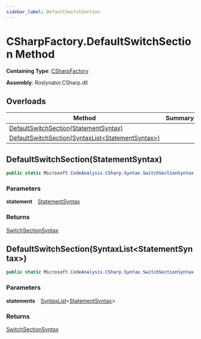 ```yaml
---
sidebar_label: DefaultSwitchSection
---
```


# CSharpFactory\.DefaultSwitchSection Method

**Containing Type**: [CSharpFactory](../index.md)

**Assembly**: Roslynator\.CSharp\.dll

## Overloads

| Method | Summary |
| ------ | ------- |
| [DefaultSwitchSection(StatementSyntax)](#Roslynator_CSharp_CSharpFactory_DefaultSwitchSection_Microsoft_CodeAnalysis_CSharp_Syntax_StatementSyntax_) | |
| [DefaultSwitchSection(SyntaxList&lt;StatementSyntax&gt;)](#Roslynator_CSharp_CSharpFactory_DefaultSwitchSection_Microsoft_CodeAnalysis_SyntaxList_Microsoft_CodeAnalysis_CSharp_Syntax_StatementSyntax__) | |

## DefaultSwitchSection\(StatementSyntax\) <a id="Roslynator_CSharp_CSharpFactory_DefaultSwitchSection_Microsoft_CodeAnalysis_CSharp_Syntax_StatementSyntax_"></a>

```csharp
public static Microsoft.CodeAnalysis.CSharp.Syntax.SwitchSectionSyntax DefaultSwitchSection(Microsoft.CodeAnalysis.CSharp.Syntax.StatementSyntax statement)
```

### Parameters

**statement** &ensp; [StatementSyntax](https://docs.microsoft.com/en-us/dotnet/api/microsoft.codeanalysis.csharp.syntax.statementsyntax)

### Returns

[SwitchSectionSyntax](https://docs.microsoft.com/en-us/dotnet/api/microsoft.codeanalysis.csharp.syntax.switchsectionsyntax)

## DefaultSwitchSection\(SyntaxList&lt;StatementSyntax&gt;\) <a id="Roslynator_CSharp_CSharpFactory_DefaultSwitchSection_Microsoft_CodeAnalysis_SyntaxList_Microsoft_CodeAnalysis_CSharp_Syntax_StatementSyntax__"></a>

```csharp
public static Microsoft.CodeAnalysis.CSharp.Syntax.SwitchSectionSyntax DefaultSwitchSection(Microsoft.CodeAnalysis.SyntaxList<Microsoft.CodeAnalysis.CSharp.Syntax.StatementSyntax> statements)
```

### Parameters

**statements** &ensp; [SyntaxList](https://docs.microsoft.com/en-us/dotnet/api/microsoft.codeanalysis.syntaxlist-1)&lt;[StatementSyntax](https://docs.microsoft.com/en-us/dotnet/api/microsoft.codeanalysis.csharp.syntax.statementsyntax)&gt;

### Returns

[SwitchSectionSyntax](https://docs.microsoft.com/en-us/dotnet/api/microsoft.codeanalysis.csharp.syntax.switchsectionsyntax)

